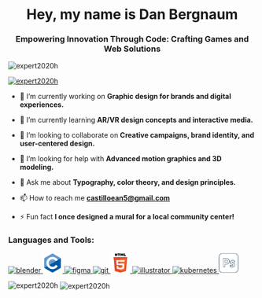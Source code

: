 <h1 align="center">Hey, my name is Dan Bergnaum</h1>
<h3 align="center">Empowering Innovation Through Code: Crafting Games and Web Solutions</h3>

<p align="left"> <img src="https://komarev.com/ghpvc/?username=expert2020h&label=Profile%20views&color=0e75b6&style=flat" alt="expert2020h" /> </p>

<p align="left"> <a href="https://github.com/ryo-ma/github-profile-trophy"><img src="https://github-profile-trophy.vercel.app/?username=expert2020h" alt="expert2020h" /></a> </p>

- 🔭 I’m currently working on **Graphic design for brands and digital experiences.**

- 🌱 I’m currently learning **AR/VR design concepts and interactive media.**

- 👯 I’m looking to collaborate on **Creative campaigns, brand identity, and user-centered design.**

- 🤝 I’m looking for help with **Advanced motion graphics and 3D modeling.**

- 💬 Ask me about **Typography, color theory, and design principles.**

- 📫 How to reach me **castilloean5@gmail.com**

- ⚡ Fun fact **I once designed a mural for a local community center!**


<p align="left">
</p>

<h3 align="left">Languages and Tools:</h3>
<p align="left"> <a href="https://www.blender.org/" target="_blank" rel="noreferrer"> <img src="https://download.blender.org/branding/community/blender_community_badge_white.svg" alt="blender" width="40" height="40"/> </a> <a href="https://www.cprogramming.com/" target="_blank" rel="noreferrer"> <img src="https://raw.githubusercontent.com/devicons/devicon/master/icons/c/c-original.svg" alt="c" width="40" height="40"/> </a> <a href="https://www.figma.com/" target="_blank" rel="noreferrer"> <img src="https://www.vectorlogo.zone/logos/figma/figma-icon.svg" alt="figma" width="40" height="40"/> </a> <a href="https://git-scm.com/" target="_blank" rel="noreferrer"> <img src="https://www.vectorlogo.zone/logos/git-scm/git-scm-icon.svg" alt="git" width="40" height="40"/> </a> <a href="https://www.w3.org/html/" target="_blank" rel="noreferrer"> <img src="https://raw.githubusercontent.com/devicons/devicon/master/icons/html5/html5-original-wordmark.svg" alt="html5" width="40" height="40"/> </a> <a href="https://www.adobe.com/in/products/illustrator.html" target="_blank" rel="noreferrer"> <img src="https://www.vectorlogo.zone/logos/adobe_illustrator/adobe_illustrator-icon.svg" alt="illustrator" width="40" height="40"/> </a> <a href="https://kubernetes.io" target="_blank" rel="noreferrer"> <img src="https://www.vectorlogo.zone/logos/kubernetes/kubernetes-icon.svg" alt="kubernetes" width="40" height="40"/> </a> <a href="https://www.photoshop.com/en" target="_blank" rel="noreferrer"> <img src="https://raw.githubusercontent.com/devicons/devicon/master/icons/photoshop/photoshop-line.svg" alt="photoshop" width="40" height="40"/> </a> </p>

<p><img align="left" src="https://github-readme-stats.vercel.app/api/top-langs?username=expert2020h&show_icons=true&locale=en&layout=compact" alt="expert2020h" /></p>

<p>&nbsp;<img align="center" src="https://github-readme-stats.vercel.app/api?username=expert2020h&show_icons=true&locale=en" alt="expert2020h" /></p>
